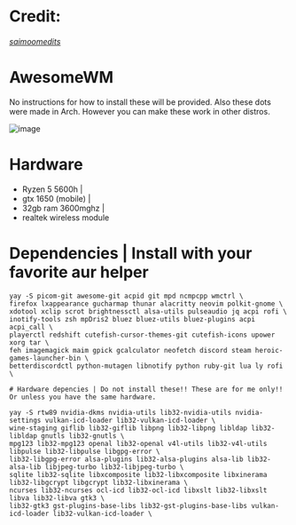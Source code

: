 # Credit:

  ###### [saimoomedits](https://github.com/saimoomedits)

# AwesomeWM

No instructions for how to install these will be provided. Also these dots were made in Arch. However you can make these work in other distros.

![image](https://user-images.githubusercontent.com/43517199/213188711-a370e0d1-a2c4-4119-95bc-d51e46d81214.png)

# Hardware

 - Ryzen 5 5600h |
 - gtx 1650 (mobile) |
 - 32gb ram 3600mghz |
 - realtek wireless module 

# Dependencies | Install with your favorite aur helper

``` 
yay -S picom-git awesome-git acpid git mpd ncmpcpp wmctrl \
firefox lxappearance gucharmap thunar alacritty neovim polkit-gnome \
xdotool xclip scrot brightnessctl alsa-utils pulseaudio jq acpi rofi \
inotify-tools zsh mpDris2 bluez bluez-utils bluez-plugins acpi acpi_call \
playerctl redshift cutefish-cursor-themes-git cutefish-icons upower xorg tar \
feh imagemagick maim gpick gcalculator neofetch discord steam heroic-games-launcher-bin \
betterdiscordctl python-mutagen libnotify python ruby-git lua ly rofi \

# Hardware depencies | Do not install these!! These are for me only!! Or unless you have the same hardware.

yay -S rtw89 nvidia-dkms nvidia-utils lib32-nvidia-utils nvidia-settings vulkan-icd-loader lib32-vulkan-icd-loader \
wine-staging giflib lib32-giflib libpng lib32-libpng libldap lib32-libldap gnutls lib32-gnutls \
mpg123 lib32-mpg123 openal lib32-openal v4l-utils lib32-v4l-utils libpulse lib32-libpulse libgpg-error \
lib32-libgpg-error alsa-plugins lib32-alsa-plugins alsa-lib lib32-alsa-lib libjpeg-turbo lib32-libjpeg-turbo \
sqlite lib32-sqlite libxcomposite lib32-libxcomposite libxinerama lib32-libgcrypt libgcrypt lib32-libxinerama \
ncurses lib32-ncurses ocl-icd lib32-ocl-icd libxslt lib32-libxslt libva lib32-libva gtk3 \
lib32-gtk3 gst-plugins-base-libs lib32-gst-plugins-base-libs vulkan-icd-loader lib32-vulkan-icd-loader \
